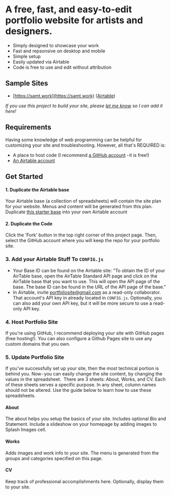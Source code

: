 # A free, fast, and easy-to-edit portfolio website for artists and designers.

* Simply designed to showcase your work 
* Fast and repsonsive on desktop and mobile
* Simple setup 
* Easily updated via Airtable
* Code is free to use and edit without attribution

## Sample Sites
 * [https://samt.work](https://samt.work) ([Airtable](https://airtable.com/shrqxhD3GnjQlmyZY))

*If you use this project to build your site, please [let me know](srticknor@gmail.com) so I can add it here!*

## Requirements
Having some knowledge of web programming can be helpful for customizing your site and troubleshooting. However, all that's REQUIRED is:
* A place to host code (I recommend [a GitHub account](https://github.com/) - it is free!)
* [An Airtable account](https://airtable.com/)

## Get Started

#### 1. Duplicate the Airtable base
Your Airtable base (a collection of spreadsheets) will contain the site plan for your website. Menus and content will be generated from this plan.
Duplicate [this starter base](https://airtable.com/shrqxhD3GnjQlmyZY) into your own Airtable account

#### 2. Duplicate the Code 
Click the 'Fork' button in the top right corner of this project page. Then, select the GitHub account where you will keep the repo for your portfolio site.

### 3. Add your Airtable Stuff To `CONFIG.js`
* Your Base ID can be found on the Airtable site: "To obtain the ID of your AirTable base, open the AirTable Standard API page and click on the AirTable base that you want to use. This will open the API page of the base. The base ID can be found in the URL of the API page of the base."
* In Airtable, invite portfoliosite@gmail.com as a read-only collaborator. That account's API key in already located in `CONFIG.js`. Optionally, you can also add your own API key, but it will be more secure to use a read-only API key. 

### 4. Host Portfolio Site
If you're using GitHub, I recommend deploying your site with GitHub pages (free hosting!). You can also configure a Github Pages site to use any custom domains that you own. 

### 5. Update Portfolio Site 
If you've successfully set up your site, then the most technical portion is behind you. Now - you can easily change the site content, by changing the values in the spreadsheet. 
There are 3 sheets: About, Works, and CV. Each of these sheets serves a specific purpose. In any sheet, column names should not be altered. Use the guide below to learn how to use these spreadsheets. 

#### About
The about helps you setup the basics of your site. Includes optional Bio and Statement. Include a slideshow on your homepage by adding images to Splash Images cell. 

#### Works
Adds images and work info to your site. The menu is generated from the groups and categories specified on this page.

#### CV
Keep track of professional accomplishments here. Optionally, display them to your site. 

